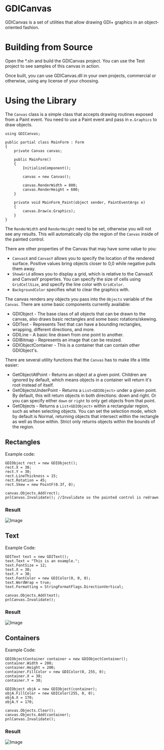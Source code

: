 # GDICanvas
GDICanvas is a set of utilities that allow drawing GDI+ graphics in an object-oriented fashion.

# Building from Source
Open the *.sln and build the GDICanvas project. You can use the Test project to see samples of this canvas in action.

Once built, you can use GDICanvas.dll in your own projects, commercial or otherwise, using any license of your choosing.

# Using the Library
The `Canvas` class is a simple class that accepts drawing routines exposed from a Paint event. You need to use a Paint event and pass in `e.Graphics` to draw objects.

    using GDICanvas;
    
    public partial class MainForm : Form
    {
        private Canvas canvas;
        
        public MainForm()
        {
            InitializeComponent();
            
            canvas = new Canvas();
            
            canvas.RenderWidth = 800;
            canvas.RenderHeight = 600;
        }
        
        private void MainForm_Paint(object sender, PaintEventArgs e)
        {
            canvas.Draw(e.Graphics);
        }
    }

The `RenderWidth` and `RenderHeight` need to be set, otherwise you will not see any results. This will automatically clip the region of the `Canvas` inside of the painted control.

There are other properties of the Canvas that may have some value to you:

 * `CanvasX` and `CanvasY` allows you to specify the location of the rendered surface. Positive values bring objects closer to 0,0 while negative pulls them away.
 * `ShowGrid` allows you to display a grid, which is relative to the CanvasX and CanvasY properties. You can specify the size of cells using `GridCellSize`, and specify the line color with `GridColor`.
 * `BackgroundColor` specifies what to clear the graphics with.

The canvas renders any objects you pass into the `Objects` variable of the `Canvas`. There are some basic components currently available:

 * GDIObject - The base class of all objects that can be drawn to the canvas, also draws basic rectangles and some basic rotations/skewing.
 * GDIText - Represents Text that can have a bounding rectangles, wrapping, different directions, and more.
 * GDILine - A basic line drawn from one point to another.
 * GDIBitmap - Represents an image that can be resized.
 * GDIObjectContainer - This is a container that can contain other GDIObject's.

There are several utility functions that the `Canvas` has to make life a little easier:

 * GetObjectAtPoint - Returns an object at a given point. Children are ignored by default, which means objects in a container will return it's root instead of itself.
 * GetObjectsUnderPoint - Returns a `List<GDIObject>` under a given point. By default, this will return objects in both directions: down and right. Or you can specify either `down` or `right` to only get objects from that point.
 * GetObjects - Returns a `List<GDIObject>` within a rectangular region, such as when selecting objects. You can set the selection mode, which by default is Normal, returning objects that intersect within the rectangle as well as those within. Strict only returns objects within the bounds of the region.

## Rectangles
Example code:

    GDIObject rect = new GDIObject();
    rect.X = 30;
    rect.Y = 30;
    rect.LineThickness = 15;
    rect.Rotation = 45;
    rect.Skew = new PointF(0.3f, 0);
    
    canvas.Objects.Add(rect);
    pnlCanvas.Invalidate(); //Invalidate so the painted control is redrawn

### Result
![Image](http://i.imgur.com/8GOsCHz.png)

## Text
Example Code:

    GDIText text = new GDIText();
    text.Text = "This is an example.";
    text.FontSize = 12;
    text.X = 30;
    text.Y = 30;
    text.FontColor = new GDIColor(0, 0, 0);
    text.WordWrap = true;
    text.Formatting = StringFormatFlags.DirectionVertical;

    canvas.Objects.Add(text);
    pnlCanvas.Invalidate();

### Result
![Image](http://i.imgur.com/6TbEmpq.png)

## Containers
Example Code:

    GDIObjectContainer container = new GDIObjectContainer();
    container.Width = 200;
    container.Height = 200;
    container.FillColor = new GDIColor(0, 255, 0);
    container.X = 30;
    container.Y = 30;

    GDIObject objA = new GDIObject(container);
    objA.FillColor = new GDIColor(255, 0, 0);
    objA.X = 170;
    objA.Y = 170;

    canvas.Objects.Clear();
    canvas.Objects.Add(container);
    pnlCanvas.Invalidate();

### Result
![Image](http://i.imgur.com/R3lTVYN.png)
